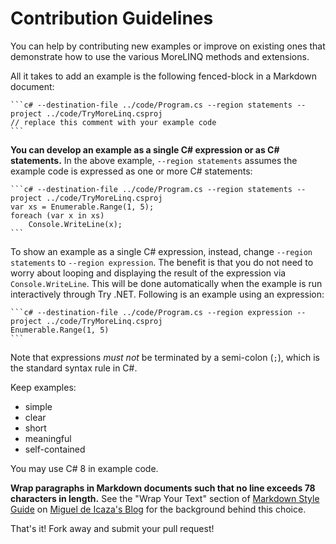 # Contribution Guidelines

You can help by contributing new examples or improve on existing ones that
demonstrate how to use the various MoreLINQ methods and extensions.

All it takes to add an example is the following fenced-block in a Markdown
document:

    ```c# --destination-file ../code/Program.cs --region statements --project ../code/TryMoreLinq.csproj
    // replace this comment with your example code
    ```

**You can develop an example as a single C# expression or as C# statements.**
In the above example, `--region statements` assumes the example code is
expressed as one or more C# statements:

    ```c# --destination-file ../code/Program.cs --region statements --project ../code/TryMoreLinq.csproj
    var xs = Enumerable.Range(1, 5);
    foreach (var x in xs)
        Console.WriteLine(x);
    ```

To show an example as a single C# expression, instead, change
`--region statements` to `--region expression`. The benefit is that you do not
need to worry about looping and displaying the result of the expression via
`Console.WriteLine`. This will be done automatically when the example is run
interactively through Try .NET. Following is an example using an expression:

    ```c# --destination-file ../code/Program.cs --region expression --project ../code/TryMoreLinq.csproj
    Enumerable.Range(1, 5)
    ```

Note that expressions _must not_ be terminated by a semi-colon (`;`), which is
the standard syntax rule in C#.

Keep examples:

- simple
- clear
- short
- meaningful
- self-contained

You may use C# 8 in example code.

**Wrap paragraphs in Markdown documents such that no line exceeds 78
characters in length.** See the "Wrap Your Text" section of [Markdown Style
Guide] on [Miguel de Icaza's Blog][tirania] for the background behind this
choice.

That's it! Fork away and submit your pull request!


[Markdown Style Guide]: https://tirania.org/blog/archive/2014/Sep-30.html
[tirania]: https://tirania.org/blog/
